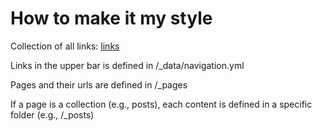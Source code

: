 # How to make it my style


Collection of all links: [links](https://jiinnw.github.io/JiinnW/page-archive/)

Links in the upper bar is defined in /_data/navigation.yml

Pages and their urls are defined in /_pages

If a page is a collection (e.g., posts), each content is defined in a specific folder (e.g., /_posts)


